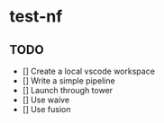 # test-nf

## TODO
- [] Create a local vscode workspace
- [] Write a simple pipeline
- [] Launch through tower
- [] Use waive
- [] Use fusion
